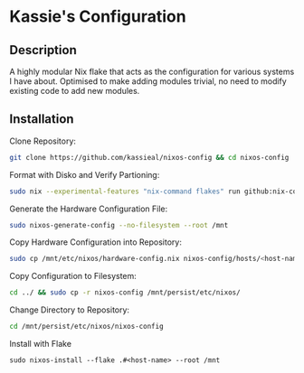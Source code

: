 # Kassie's Configuration
## Description
A highly modular Nix flake that acts as the configuration for various systems I have about. Optimised to make adding modules trivial, no need to modify existing code to add new modules.

## Installation
Clone Repository:
```bash
git clone https://github.com/kassieal/nixos-config && cd nixos-config
```

Format with Disko and Verify Partioning:
```bash
sudo nix --experimental-features "nix-command flakes" run github:nix-community/disko/latest -- --mode disko hosts/<host-name>/disko.nix && lsblk
```

Generate the Hardware Configuration File:
```bash
sudo nixos-generate-config --no-filesystem --root /mnt
```

Copy Hardware Configuration into Repository:
```bash
sudo cp /mnt/etc/nixos/hardware-config.nix nixos-config/hosts/<host-name>
```

Copy Configuration to Filesystem:
```bash
cd ../ && sudo cp -r nixos-config /mnt/persist/etc/nixos/
```

Change Directory to Repository:
```bash
cd /mnt/persist/etc/nixos/nixos-config
```

Install with Flake
```
sudo nixos-install --flake .#<host-name> --root /mnt
```
